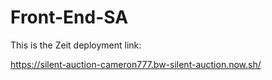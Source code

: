 # Front-End-SA

This is the Zeit deployment link:

https://silent-auction-cameron777.bw-silent-auction.now.sh/
